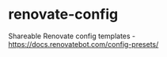 # renovate-config
Shareable Renovate config templates - https://docs.renovatebot.com/config-presets/
